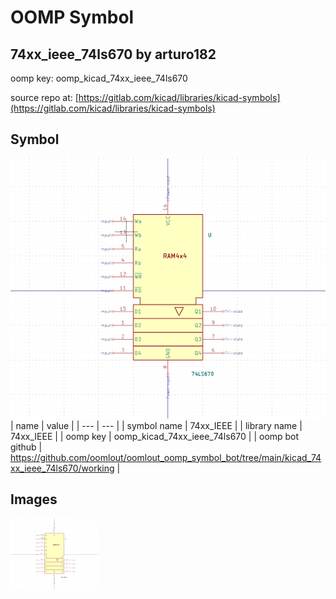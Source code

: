 # OOMP Symbol  
## 74xx_ieee_74ls670  by arturo182  
  
oomp key: oomp_kicad_74xx_ieee_74ls670  
  
source repo at: [https://gitlab.com/kicad/libraries/kicad-symbols](https://gitlab.com/kicad/libraries/kicad-symbols)  
## Symbol  
  
[![working.png](working_600.png)](working.png)  
| name | value | 
| --- | --- | 
| symbol name | 74xx_IEEE | 
| library name | 74xx_IEEE | 
| oomp key | oomp_kicad_74xx_ieee_74ls670 | 
| oomp bot github | https://github.com/oomlout/oomlout_oomp_symbol_bot/tree/main/kicad_74xx_ieee_74ls670/working | 
## Images  
  
[![working.png](working_140.png)](working.png)  
